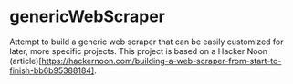 # genericWebScraper
Attempt to build a generic web scraper that can be easily customized for later, more specific projects.
This project is based on a Hacker Noon (article)[https://hackernoon.com/building-a-web-scraper-from-start-to-finish-bb6b95388184].
